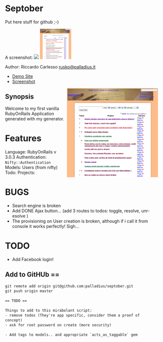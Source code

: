 # Septober

 Put here stuff for github ;-)
 
 A screenshot:
 <img src='http://www.palladius.it/palladius.jpg' height='100' />
 <img src='https://github.com/palladius/septober/blob/master/doc/Screenshot.png' height='100' />

 Author: Riccardo Carlesso <rusko@palladius.it>
    
* [Demo Site](http://septober.heroku.com/)
* [Screenshot](https://github.com/palladius/septober/raw/master/doc/Screenshot.png)

<img src="https://github.com/palladius/septober/raw/master/doc/Screenshot.png" width="300" alt="Screenshot for Septober" align='right' />


## Synopsis 

  Welcome to my first vanilla RubyOnRails Application generated with my generator.
  
# Features 
  
  Language: RubyOnRails v 3.0.3
  Authentication: `Nifty::Authentication`
  Models:
    Users (from nifty)
    Todo:
    Projects:

# BUGS

- Search engine is broken
- Add DONE Ajax button... (add 3 routes to todos: toggle, resolve, unr-esolve )
- The provisioning on User creation is broken, although if i call it from console it works perfectly! Sigh...

# TODO

- Add Facebook login!
    
## Add to GitHUb ==
    
    git remote add origin git@github.com:palladius/septober.git
    git push origin master
      
    == TODO ==
    
    Things to add to this mirabolant script:
    - remove todos (They're app specific, consider them a proof of concept)
    - ask for root password on create (more security)
    
    - Add tags to models.. and appropriate `acts_as_taggable` gem
    

